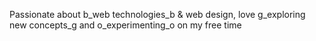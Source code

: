 
Passionate about b_web technologies_b & web design, love g_exploring new concepts_g and o_experimenting_o on my free time